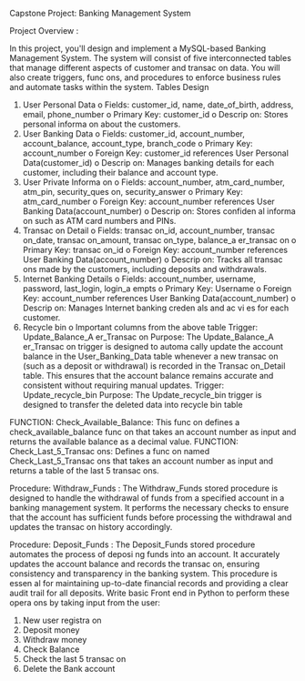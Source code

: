 Capstone Project: Banking Management System 

Project Overview :

In this project, you'll design and implement a MySQL-based Banking Management System. The 
system will consist of five interconnected tables that manage different aspects of customer and 
transac on data. You will also create triggers, func ons, and procedures to enforce business rules 
and automate tasks within the system. 
Tables Design 
1. User Personal Data 
o Fields: customer_id, name, date_of_birth, address, email, phone_number 
o Primary Key: customer_id 
o Descrip on: Stores personal informa on about the customers. 
2. User Banking Data 
o Fields: customer_id, account_number, account_balance, account_type, branch_code 
o Primary Key: account_number 
o Foreign Key: customer_id references User Personal Data(customer_id) 
o Descrip on: Manages banking details for each customer, including their balance and 
account type. 
3. User Private Informa on 
o Fields: account_number, atm_card_number, atm_pin, security_ques on, 
security_answer 
o Primary Key: atm_card_number 
o Foreign Key: account_number references User Banking Data(account_number) 
o Descrip on: Stores confiden al informa on such as ATM card numbers and PINs. 
4. Transac on Detail 
o Fields: transac on_id, account_number, transac on_date, transac on_amount, 
transac on_type, balance_a er_transac on 
o Primary Key: transac on_id 
o Foreign Key: account_number references User Banking Data(account_number) 
o Descrip on: Tracks all transac ons made by the customers, including deposits and 
withdrawals. 
5. Internet Banking Details 
o Fields: account_number, username, password, last_login, login_a empts 
o Primary Key: Username 
o Foreign Key: account_number references User Banking Data(account_number) 
o Descrip on: Manages Internet banking creden als and ac vi es for each customer. 
6. Recycle bin 
o Important columns from the above table 
Trigger: Update_Balance_A er_Transac on 
Purpose: The Update_Balance_A er_Transac on trigger is designed to automa cally update the 
account balance in the User_Banking_Data table whenever a new transac on (such as a deposit or 
withdrawal) is recorded in the Transac on_Detail table. This ensures that the account balance 
remains accurate and consistent without requiring manual updates. 
Trigger: Update_recycle_bin 
Purpose: The Update_recycle_bin trigger is designed to transfer the deleted data into recycle bin 
table 

FUNCTION: Check_Available_Balance: This func on defines a check_available_balance func on that 
takes an account number as input and returns the available balance as a decimal value. 
FUNCTION: Check_Last_5_Transac ons: Defines a func on named Check_Last_5_Transac ons that 
takes an account number as input and returns a table of the last 5 transac ons. 

Procedure: Withdraw_Funds : 
The Withdraw_Funds stored procedure is designed to handle the withdrawal of funds from a 
specified account in a banking management system. It performs the necessary checks to ensure that 
the account has sufficient funds before processing the withdrawal and updates the transac on 
history accordingly. 

Procedure: Deposit_Funds : 
The Deposit_Funds stored procedure automates the process of deposi ng funds into an account. It 
accurately updates the account balance and records the transac on, ensuring consistency and 
transparency in the banking system. This procedure is essen al for maintaining up-to-date financial 
records and providing a clear audit trail for all deposits. 
Write basic Front end in Python to perform these opera ons by taking input from the user: 
1. New user registra on 
2. Deposit money 
3. Withdraw money 
4. Check Balance 
5. Check the last 5 transac on 
6. Delete the Bank account